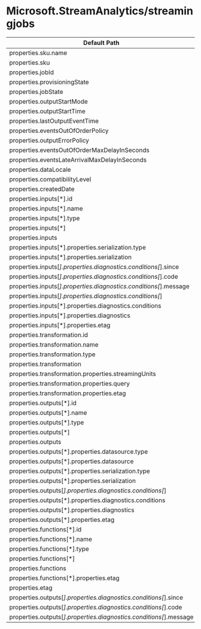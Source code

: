 # Microsoft.StreamAnalytics/streamingjobs

| Default Path | Alias |
|---|---|
| properties.sku.name | Microsoft.StreamAnalytics/streamingjobs/sku.name |
| properties.sku | Microsoft.StreamAnalytics/streamingjobs/sku |
| properties.jobId | Microsoft.StreamAnalytics/streamingjobs/jobId |
| properties.provisioningState | Microsoft.StreamAnalytics/streamingjobs/provisioningState |
| properties.jobState | Microsoft.StreamAnalytics/streamingjobs/jobState |
| properties.outputStartMode | Microsoft.StreamAnalytics/streamingjobs/outputStartMode |
| properties.outputStartTime | Microsoft.StreamAnalytics/streamingjobs/outputStartTime |
| properties.lastOutputEventTime | Microsoft.StreamAnalytics/streamingjobs/lastOutputEventTime |
| properties.eventsOutOfOrderPolicy | Microsoft.StreamAnalytics/streamingjobs/eventsOutOfOrderPolicy |
| properties.outputErrorPolicy | Microsoft.StreamAnalytics/streamingjobs/outputErrorPolicy |
| properties.eventsOutOfOrderMaxDelayInSeconds | Microsoft.StreamAnalytics/streamingjobs/eventsOutOfOrderMaxDelayInSeconds |
| properties.eventsLateArrivalMaxDelayInSeconds | Microsoft.StreamAnalytics/streamingjobs/eventsLateArrivalMaxDelayInSeconds |
| properties.dataLocale | Microsoft.StreamAnalytics/streamingjobs/dataLocale |
| properties.compatibilityLevel | Microsoft.StreamAnalytics/streamingjobs/compatibilityLevel |
| properties.createdDate | Microsoft.StreamAnalytics/streamingjobs/createdDate |
| properties.inputs[*].id | Microsoft.StreamAnalytics/streamingjobs/inputs[*].id |
| properties.inputs[*].name | Microsoft.StreamAnalytics/streamingjobs/inputs[*].name |
| properties.inputs[*].type | Microsoft.StreamAnalytics/streamingjobs/inputs[*].type |
| properties.inputs[*] | Microsoft.StreamAnalytics/streamingjobs/inputs[*] |
| properties.inputs | Microsoft.StreamAnalytics/streamingjobs/inputs |
| properties.inputs[*].properties.serialization.type | Microsoft.StreamAnalytics/streamingjobs/inputs[*].serialization.type |
| properties.inputs[*].properties.serialization | Microsoft.StreamAnalytics/streamingjobs/inputs[*].serialization |
| properties.inputs[*].properties.diagnostics.conditions[*].since | Microsoft.StreamAnalytics/streamingjobs/inputs[*].diagnostics.conditions[*].since |
| properties.inputs[*].properties.diagnostics.conditions[*].code | Microsoft.StreamAnalytics/streamingjobs/inputs[*].diagnostics.conditions[*].code |
| properties.inputs[*].properties.diagnostics.conditions[*].message | Microsoft.StreamAnalytics/streamingjobs/inputs[*].diagnostics.conditions[*].message |
| properties.inputs[*].properties.diagnostics.conditions[*] | Microsoft.StreamAnalytics/streamingjobs/inputs[*].diagnostics.conditions[*] |
| properties.inputs[*].properties.diagnostics.conditions | Microsoft.StreamAnalytics/streamingjobs/inputs[*].diagnostics.conditions |
| properties.inputs[*].properties.diagnostics | Microsoft.StreamAnalytics/streamingjobs/inputs[*].diagnostics |
| properties.inputs[*].properties.etag | Microsoft.StreamAnalytics/streamingjobs/inputs[*].etag |
| properties.transformation.id | Microsoft.StreamAnalytics/streamingjobs/transformation.id |
| properties.transformation.name | Microsoft.StreamAnalytics/streamingjobs/transformation.name |
| properties.transformation.type | Microsoft.StreamAnalytics/streamingjobs/transformation.type |
| properties.transformation | Microsoft.StreamAnalytics/streamingjobs/transformation |
| properties.transformation.properties.streamingUnits | Microsoft.StreamAnalytics/streamingjobs/transformation.streamingUnits |
| properties.transformation.properties.query | Microsoft.StreamAnalytics/streamingjobs/transformation.query |
| properties.transformation.properties.etag | Microsoft.StreamAnalytics/streamingjobs/transformation.etag |
| properties.outputs[*].id | Microsoft.StreamAnalytics/streamingjobs/outputs[*].id |
| properties.outputs[*].name | Microsoft.StreamAnalytics/streamingjobs/outputs[*].name |
| properties.outputs[*].type | Microsoft.StreamAnalytics/streamingjobs/outputs[*].type |
| properties.outputs[*] | Microsoft.StreamAnalytics/streamingjobs/outputs[*] |
| properties.outputs | Microsoft.StreamAnalytics/streamingjobs/outputs |
| properties.outputs[*].properties.datasource.type | Microsoft.StreamAnalytics/streamingjobs/outputs[*].datasource.type |
| properties.outputs[*].properties.datasource | Microsoft.StreamAnalytics/streamingjobs/outputs[*].datasource |
| properties.outputs[*].properties.serialization.type | Microsoft.StreamAnalytics/streamingjobs/outputs[*].serialization.type |
| properties.outputs[*].properties.serialization | Microsoft.StreamAnalytics/streamingjobs/outputs[*].serialization |
| properties.outputs[*].properties.diagnostics.conditions[*] | Microsoft.StreamAnalytics/streamingjobs/outputs[*].diagnostics.conditions[*] |
| properties.outputs[*].properties.diagnostics.conditions | Microsoft.StreamAnalytics/streamingjobs/outputs[*].diagnostics.conditions |
| properties.outputs[*].properties.diagnostics | Microsoft.StreamAnalytics/streamingjobs/outputs[*].diagnostics |
| properties.outputs[*].properties.etag | Microsoft.StreamAnalytics/streamingjobs/outputs[*].etag |
| properties.functions[*].id | Microsoft.StreamAnalytics/streamingjobs/functions[*].id |
| properties.functions[*].name | Microsoft.StreamAnalytics/streamingjobs/functions[*].name |
| properties.functions[*].type | Microsoft.StreamAnalytics/streamingjobs/functions[*].type |
| properties.functions[*] | Microsoft.StreamAnalytics/streamingjobs/functions[*] |
| properties.functions | Microsoft.StreamAnalytics/streamingjobs/functions |
| properties.functions[*].properties.etag | Microsoft.StreamAnalytics/streamingjobs/functions[*].etag |
| properties.etag | Microsoft.StreamAnalytics/streamingjobs/etag |
| properties.outputs[*].properties.diagnostics.conditions[*].since | Microsoft.StreamAnalytics/streamingjobs/outputs[*].diagnostics.conditions[*].since |
| properties.outputs[*].properties.diagnostics.conditions[*].code | Microsoft.StreamAnalytics/streamingjobs/outputs[*].diagnostics.conditions[*].code |
| properties.outputs[*].properties.diagnostics.conditions[*].message | Microsoft.StreamAnalytics/streamingjobs/outputs[*].diagnostics.conditions[*].message |

